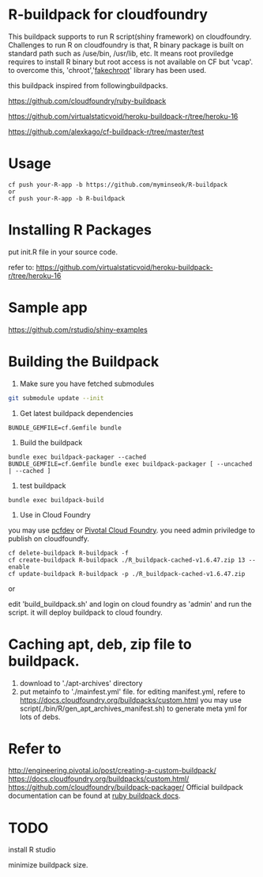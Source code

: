 

# R-buildpack for cloudfoundry

This buildpack supports to run R script(shiny framework) on cloudfoundry.
Challenges to run R on cloudfoundry is that, R binary package is built on standard path such as /use/bin, /usr/lib, etc.
It means root proviledge requires to install R binary but root access is not available on CF but 'vcap'. to overcome this, 'chroot','[fakechroot](https://linux.die.net/man/1/fakechroot)' library has been used.

this buildpack inspired from followingbuildpacks.

  https://github.com/cloudfoundry/ruby-buildpack
  
  https://github.com/virtualstaticvoid/heroku-buildpack-r/tree/heroku-16

  https://github.com/alexkago/cf-buildpack-r/tree/master/test
  
  
# Usage
```
cf push your-R-app -b https://github.com/myminseok/R-buildpack
or
cf push your-R-app -b R-buildpack

```

# Installing R Packages
put init.R file in your source code.

refer to: https://github.com/virtualstaticvoid/heroku-buildpack-r/tree/heroku-16

# Sample app

https://github.com/rstudio/shiny-examples


# Building the Buildpack



1. Make sure you have fetched submodules

  ```bash
  git submodule update --init
  ```

1. Get latest buildpack dependencies

  ```shell
  BUNDLE_GEMFILE=cf.Gemfile bundle
  ```

1. Build the buildpack

  ```shell
  bundle exec buildpack-packager --cached
  BUNDLE_GEMFILE=cf.Gemfile bundle exec buildpack-packager [ --uncached | --cached ]
  ```

1. test buildpack

```
bundle exec buildpack-build
```

1. Use in Cloud Foundry

you may use [pcfdev](https://network.pivotal.io/products/pcfdev) or [Pivotal Cloud Foundry](https://network.pivotal.io/). you need admin priviledge to publish on cloudfoundfy.
```
cf delete-buildpack R-buildpack -f
cf create-buildpack R-buildpack ./R_buildpack-cached-v1.6.47.zip 13 --enable
cf update-buildpack R-buildpack -p ./R_buildpack-cached-v1.6.47.zip   
```



or

edit 'build_buildpack.sh'  and login on cloud foundry as 'admin'
and run the script. it will deploy buildpack to cloud foundry.


# Caching apt, deb, zip file to buildpack.

1. download to './apt-archives' directory
1. put metainfo to './mainfest.yml' file.
for editing manifest.yml, refere to https://docs.cloudfoundry.org/buildpacks/custom.html
you may use script(./bin/R/gen_apt_archives_manifest.sh) to generate meta yml for lots of debs.


# Refer to 
http://engineering.pivotal.io/post/creating-a-custom-buildpack/
https://docs.cloudfoundry.org/buildpacks/custom.html/
https://github.com/cloudfoundry/buildpack-packager/
Official buildpack documentation can be found at [ruby buildpack docs](http://docs.cloudfoundry.org/buildpacks/ruby/index.html).

# TODO
install R studio

minimize buildpack size.


